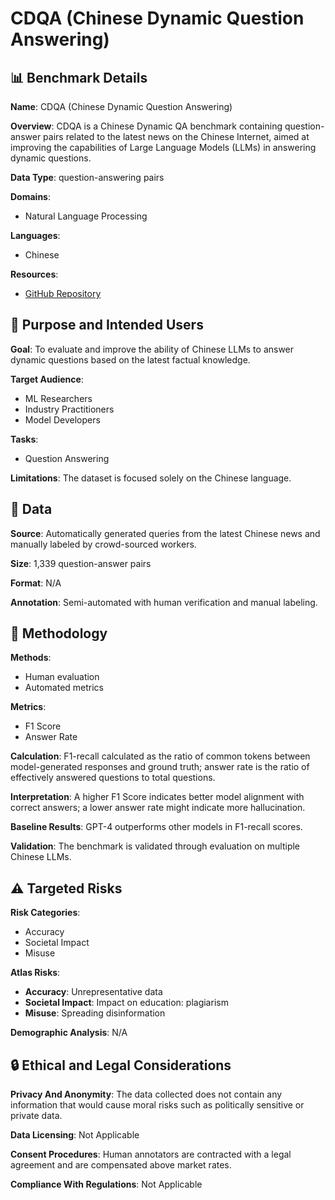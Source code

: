 # CDQA (Chinese Dynamic Question Answering)

## 📊 Benchmark Details

**Name**: CDQA (Chinese Dynamic Question Answering)

**Overview**: CDQA is a Chinese Dynamic QA benchmark containing question-answer pairs related to the latest news on the Chinese Internet, aimed at improving the capabilities of Large Language Models (LLMs) in answering dynamic questions.

**Data Type**: question-answering pairs

**Domains**:
- Natural Language Processing

**Languages**:
- Chinese

**Resources**:
- [GitHub Repository](https://github.com/Alibaba-NLP/CDQA)

## 🎯 Purpose and Intended Users

**Goal**: To evaluate and improve the ability of Chinese LLMs to answer dynamic questions based on the latest factual knowledge.

**Target Audience**:
- ML Researchers
- Industry Practitioners
- Model Developers

**Tasks**:
- Question Answering

**Limitations**: The dataset is focused solely on the Chinese language.

## 💾 Data

**Source**: Automatically generated queries from the latest Chinese news and manually labeled by crowd-sourced workers.

**Size**: 1,339 question-answer pairs

**Format**: N/A

**Annotation**: Semi-automated with human verification and manual labeling.

## 🔬 Methodology

**Methods**:
- Human evaluation
- Automated metrics

**Metrics**:
- F1 Score
- Answer Rate

**Calculation**: F1-recall calculated as the ratio of common tokens between model-generated responses and ground truth; answer rate is the ratio of effectively answered questions to total questions.

**Interpretation**: A higher F1 Score indicates better model alignment with correct answers; a lower answer rate might indicate more hallucination.

**Baseline Results**: GPT-4 outperforms other models in F1-recall scores.

**Validation**: The benchmark is validated through evaluation on multiple Chinese LLMs.

## ⚠️ Targeted Risks

**Risk Categories**:
- Accuracy
- Societal Impact
- Misuse

**Atlas Risks**:
- **Accuracy**: Unrepresentative data
- **Societal Impact**: Impact on education: plagiarism
- **Misuse**: Spreading disinformation

**Demographic Analysis**: N/A

## 🔒 Ethical and Legal Considerations

**Privacy And Anonymity**: The data collected does not contain any information that would cause moral risks such as politically sensitive or private data.

**Data Licensing**: Not Applicable

**Consent Procedures**: Human annotators are contracted with a legal agreement and are compensated above market rates.

**Compliance With Regulations**: Not Applicable
